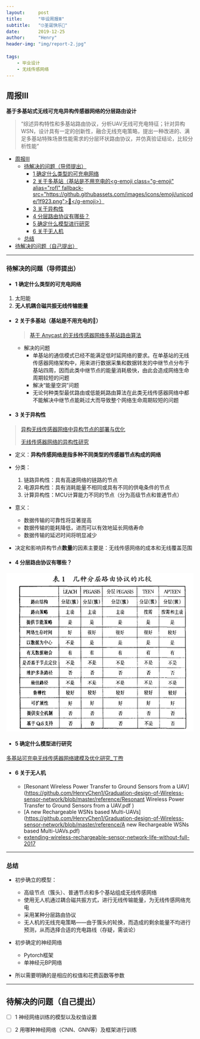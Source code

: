 ```yaml
---
layout:     post
title:      "毕设周报Ⅲ"
subtitle:   "🙄圣诞快乐🎄"
date:       2019-12-25
author:     "Henry"
header-img: "img/report-2.jpg"

tags:
    - 毕业设计
    - 无线传感网络
---
```




##  周报Ⅲ

**基于多基站式无线可充电异构传感器网络的分层路由设计**

> “综述异构特性和多基站路由协议，分析UAV无线可充电特征；针对异构WSN，设计具有一定的创新性，融合无线充电策略，提出一种改进的、满足多基站特殊场景性能需求的分层环状路由协议，并仿真验证结论，比较分析性能”



* [周报Ⅲ](#%E5%91%A8%E6%8A%A5%E2%85%B2)
  * [待解决的问题（导师提出）](#%E5%BE%85%E8%A7%A3%E5%86%B3%E7%9A%84%E9%97%AE%E9%A2%98%E5%AF%BC%E5%B8%88%E6%8F%90%E5%87%BA)
    * [1 确定什么类型的可充电网络](#1-%E7%A1%AE%E5%AE%9A%E4%BB%80%E4%B9%88%E7%B1%BB%E5%9E%8B%E7%9A%84%E5%8F%AF%E5%85%85%E7%94%B5%E7%BD%91%E7%BB%9C)
    * [2 关于多基站（基站是不用充电的<g\-emoji class="g\-emoji" alias="rofl" fallback\-src="https://github\.githubassets\.com/images/icons/emoji/unicode/1f923\.png">🤣</g\-emoji>）](#2-%E5%85%B3%E4%BA%8E%E5%A4%9A%E5%9F%BA%E7%AB%99%E5%9F%BA%E7%AB%99%E6%98%AF%E4%B8%8D%E7%94%A8%E5%85%85%E7%94%B5%E7%9A%84)
    * [3 关于异构性](#3-%E5%85%B3%E4%BA%8E%E5%BC%82%E6%9E%84%E6%80%A7)
    * [4 分层路由协议有哪些？](#4-%E5%88%86%E5%B1%82%E8%B7%AF%E7%94%B1%E5%8D%8F%E8%AE%AE%E6%9C%89%E5%93%AA%E4%BA%9B)
    * [5 确定什么模型进行研究](#5-%E7%A1%AE%E5%AE%9A%E4%BB%80%E4%B9%88%E6%A8%A1%E5%9E%8B%E8%BF%9B%E8%A1%8C%E7%A0%94%E7%A9%B6)
    * [6 关于无人机](#6-%E5%85%B3%E4%BA%8E%E6%97%A0%E4%BA%BA%E6%9C%BA)
  * [总结](#%E6%80%BB%E7%BB%93)
* [待解决的问题（自己提出）](#%E5%BE%85%E8%A7%A3%E5%86%B3%E7%9A%84%E9%97%AE%E9%A2%98%E8%87%AA%E5%B7%B1%E6%8F%90%E5%87%BA)



---




###  待解决的问题（导师提出）



- #### 1 确定什么类型的可充电网络

1. 太阳能
2. **无人机耦合磁共振无线传输能量**



- #### 2 关于多基站（基站是不用充电的🤣）
  
  > [基于 Anycast 的无线传感器网络多基站路由算法]( [https://github.com/HenryChen1/Graduation-design-of-Wireless-sensor-network/blob/master/reference/%E5%9F%BA%E4%BA%8EAnycast%E7%9A%84%E6%97%A0%E7%BA%BF%E4%BC%A0%E6%84%9F%E5%99%A8%E7%BD%91%E7%BB%9C%E5%A4%9A%E5%9F%BA%E7%AB%99%E8%B7%AF%E7%94%B1%E7%AE%97%E6%B3%95_%E6%9E%97%E6%B5%B7%E5%B3%B0.pdf](https://github.com/HenryChen1/Graduation-design-of-Wireless-sensor-network/blob/master/reference/基于Anycast的无线传感器网络多基站路由算法_林海峰.pdf) )
  
  - 解决的问题
    - 单基站的通信模式已经不能满足低时延网络的要求。在单基站的无线传感器网络架构中，用来进行数据采集和数据转发的中继节点分布于基站四周，因而此类中继节点的能量消耗极快，由此会造成网络生命周期较短的问题
    - 解决“能量空洞”问题
    - 无论何种类型最优路由或低能耗路由算法在此类无线传感器网络中都不能解决中继节点能耗过大而导致整个网络生命周期较短的问题



- #### 3 关于异构性

> [异构无线传感器网络中异构节点的部署与优化]([https://github.com/HenryChen1/Graduation-design-of-Wireless-sensor-network/blob/master/reference/%E5%BC%82%E6%9E%84%E6%97%A0%E7%BA%BF%E4%BC%A0%E6%84%9F%E5%99%A8%E7%BD%91%E7%BB%9C%E4%B8%AD%E5%BC%82%E6%9E%84%E8%8A%82%E7%82%B9%E7%9A%84%E9%83%A8%E7%BD%B2%E4%B8%8E%E4%BC%98%E5%8C%96.pdf](https://github.com/HenryChen1/Graduation-design-of-Wireless-sensor-network/blob/master/reference/异构无线传感器网络中异构节点的部署与优化.pdf))
>
> [无线传感器网络的异构性研究]([https://github.com/HenryChen1/Graduation-design-of-Wireless-sensor-network/blob/master/reference/%E6%97%A0%E7%BA%BF%E4%BC%A0%E6%84%9F%E5%99%A8%E7%BD%91%E7%BB%9C%E7%9A%84%E5%BC%82%E6%9E%84%E6%80%A7%E7%A0%94%E7%A9%B6.pdf](https://github.com/HenryChen1/Graduation-design-of-Wireless-sensor-network/blob/master/reference/无线传感器网络的异构性研究.pdf))

- 定义：**异构传感网络是指多种不同类型的传感器节点构成的网络**
- 分类：
  1. 链路异构性：具有高速网络的链路的节点
  2. 电源异构性：具有消耗能量不相同或具有不同的供电条件的节点
  3. 计算异构性：MCU计算能力不同的节点（分为高级节点和普通节点）

- 意义：
  - 数据传输的可靠性将显著提高
  - 数据传输的能耗降低，进而可以有效地延长网络寿命
  - 数据传输的延迟时间将明显减少

- 决定和影响异构节点**数量**的因素主要是：无线传感网络的成本和无线覆盖范围



- #### 4 分层路由协议有哪些？

![](https://github.com/HenryChen1/Graduation-design-of-Wireless-sensor-network/blob/master/pic/weekly%20report_2.png?raw=true)



- #### 5 确定什么模型进行研究

[多基站可充电无线传感器网络建模及优化研究_丁煦]([https://github.com/HenryChen1/Graduation-design-of-Wireless-sensor-network/blob/master/reference/%E5%A4%9A%E5%9F%BA%E7%AB%99%E5%8F%AF%E5%85%85%E7%94%B5%E6%97%A0%E7%BA%BF%E4%BC%A0%E6%84%9F%E5%99%A8%E7%BD%91%E7%BB%9C%E5%BB%BA%E6%A8%A1%E5%8F%8A%E4%BC%98%E5%8C%96%E7%A0%94%E7%A9%B6_%E4%B8%81%E7%85%A6.pdf](https://github.com/HenryChen1/Graduation-design-of-Wireless-sensor-network/blob/master/reference/多基站可充电无线传感器网络建模及优化研究_丁煦.pdf))



- #### 6 关于无人机
  
  - [Resonant Wireless Power Transfer to Ground Sensors from a UAV](https://github.com/HenryChen1/Graduation-design-of-Wireless-sensor-network/blob/master/reference/Resonant Wireless Power Transfer to Ground Sensors from a UAV.pdf )
  - [A new Rechargeable WSNs based Multi-UAVs](https://github.com/HenryChen1/Graduation-design-of-Wireless-sensor-network/blob/master/reference/A new Rechargeable WSNs based Multi-UAVs.pdf)
  - [extending-wireless-rechargeable-sensor-network-life-without-full-2017]( https://github.com/HenryChen1/Graduation-design-of-Wireless-sensor-network/blob/master/reference/extending-wireless-rechargeable-sensor-network-life-without-full-2017.pdf )



---

### 总结

- 初步确立的模型：
  - 高级节点（簇头）、普通节点和多个基站组成无线传感网络
  - 使用无人机通过耦合磁共振方式，进行无线传输能量，为无线传感网络充电
  - 采用某种分层路由协议
  - 无人机的无线充电策略——由于簇头的轮换，而造成的剩余能量不均进行预测，从而选择合适的充电路线（存疑，需谈论）
- 初步确定的神经网络
  - Pytorch框架
  - 单神经元BP网络

- 所以需要明确的是相应的权值和花费函数等参数



---



## 待解决的问题（自己提出）



- [ ]  1 神经网络训练的模型以及权值设置



- [ ]  2 用哪种神经网络（CNN、GNN等）及框架进行训练

